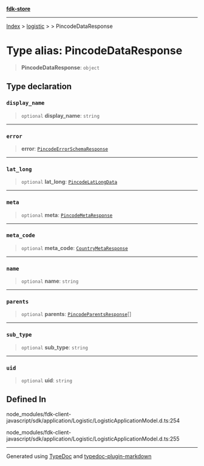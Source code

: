 [**fdk-store**](../../../README.md)
***

[Index](../../../API.md) > [logistic](../../README.md) > [<internal>](../README.md) > PincodeDataResponse

# Type alias: PincodeDataResponse

> **PincodeDataResponse**: `object`

## Type declaration

### `display_name`

> `optional` **display\_name**: `string`

***

### `error`

> **error**: [`PincodeErrorSchemaResponse`](type-alias.PincodeErrorSchemaResponse.md)

***

### `lat_long`

> `optional` **lat\_long**: [`PincodeLatLongData`](type-alias.PincodeLatLongData.md)

***

### `meta`

> `optional` **meta**: [`PincodeMetaResponse`](type-alias.PincodeMetaResponse.md)

***

### `meta_code`

> `optional` **meta\_code**: [`CountryMetaResponse`](type-alias.CountryMetaResponse.md)

***

### `name`

> `optional` **name**: `string`

***

### `parents`

> `optional` **parents**: [`PincodeParentsResponse`](type-alias.PincodeParentsResponse.md)[]

***

### `sub_type`

> `optional` **sub\_type**: `string`

***

### `uid`

> `optional` **uid**: `string`

## Defined In

node\_modules/fdk-client-javascript/sdk/application/Logistic/LogisticApplicationModel.d.ts:254

node\_modules/fdk-client-javascript/sdk/application/Logistic/LogisticApplicationModel.d.ts:255

***
Generated using [TypeDoc](https://typedoc.org/) and [typedoc-plugin-markdown](https://www.npmjs.com/package/typedoc-plugin-markdown)
